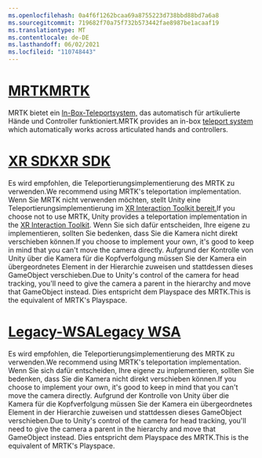 ```yaml
---
ms.openlocfilehash: 0a4f6f1262bcaa69a8755223d738bbd88bd7a6a8
ms.sourcegitcommit: 719682f70a75f732b573442fae8987be1acaaf19
ms.translationtype: MT
ms.contentlocale: de-DE
ms.lasthandoff: 06/02/2021
ms.locfileid: "110748443"
---
```

# <a name="mrtk"></a>[<span data-ttu-id="5e2ee-101">MRTK</span><span class="sxs-lookup"><span data-stu-id="5e2ee-101">MRTK</span></span>](#tab/mrtk)
<!-- NEVER CHANGE THE ABOVE LINE! -->

<span data-ttu-id="5e2ee-102">MRTK bietet ein [In-Box-Teleportsystem,](/windows/mixed-reality/mrtk-unity/features/teleport-system/teleport-system) das automatisch für artikulierte Hände und Controller funktioniert.</span><span class="sxs-lookup"><span data-stu-id="5e2ee-102">MRTK provides an in-box [teleport system](/windows/mixed-reality/mrtk-unity/features/teleport-system/teleport-system) which automatically works across articulated hands and controllers.</span></span>

# <a name="xr-sdk"></a>[<span data-ttu-id="5e2ee-103">XR SDK</span><span class="sxs-lookup"><span data-stu-id="5e2ee-103">XR SDK</span></span>](#tab/xr)
<!-- NEVER CHANGE THE ABOVE LINE! -->

<span data-ttu-id="5e2ee-104">Es wird empfohlen, die Teleportierungsimplementierung des MRTK zu verwenden.</span><span class="sxs-lookup"><span data-stu-id="5e2ee-104">We recommend using MRTK's teleportation implementation.</span></span>
<span data-ttu-id="5e2ee-105">Wenn Sie MRTK nicht verwenden möchten, stellt Unity eine Teleportierungsimplementierung im [XR Interaction Toolkit bereit.](https://docs.unity3d.com/Packages/com.unity.xr.interaction.toolkit@1.0/manual/locomotion.html)</span><span class="sxs-lookup"><span data-stu-id="5e2ee-105">If you choose not to use MRTK, Unity provides a teleportation implementation in the [XR Interaction Toolkit](https://docs.unity3d.com/Packages/com.unity.xr.interaction.toolkit@1.0/manual/locomotion.html).</span></span>
<span data-ttu-id="5e2ee-106">Wenn Sie sich dafür entscheiden, Ihre eigene zu implementieren, sollten Sie bedenken, dass Sie die Kamera nicht direkt verschieben können.</span><span class="sxs-lookup"><span data-stu-id="5e2ee-106">If you choose to implement your own, it's good to keep in mind that you can't move the camera directly.</span></span> <span data-ttu-id="5e2ee-107">Aufgrund der Kontrolle von Unity über die Kamera für die Kopfverfolgung müssen Sie der Kamera ein übergeordnetes Element in der Hierarchie zuweisen und stattdessen dieses GameObject verschieben.</span><span class="sxs-lookup"><span data-stu-id="5e2ee-107">Due to Unity's control of the camera for head tracking, you'll need to give the camera a parent in the hierarchy and move that GameObject instead.</span></span> <span data-ttu-id="5e2ee-108">Dies entspricht dem Playspace des MRTK.</span><span class="sxs-lookup"><span data-stu-id="5e2ee-108">This is the equivalent of MRTK's Playspace.</span></span>

# <a name="legacy-wsa"></a>[<span data-ttu-id="5e2ee-109">Legacy-WSA</span><span class="sxs-lookup"><span data-stu-id="5e2ee-109">Legacy WSA</span></span>](#tab/wsa)
<!-- NEVER CHANGE THE ABOVE LINE! -->

<span data-ttu-id="5e2ee-110">Es wird empfohlen, die Teleportierungsimplementierung des MRTK zu verwenden.</span><span class="sxs-lookup"><span data-stu-id="5e2ee-110">We recommend using MRTK's teleportation implementation.</span></span>
<span data-ttu-id="5e2ee-111">Wenn Sie sich dafür entscheiden, Ihre eigene zu implementieren, sollten Sie bedenken, dass Sie die Kamera nicht direkt verschieben können.</span><span class="sxs-lookup"><span data-stu-id="5e2ee-111">If you choose to implement your own, it's good to keep in mind that you can't move the camera directly.</span></span> <span data-ttu-id="5e2ee-112">Aufgrund der Kontrolle von Unity über die Kamera für die Kopfverfolgung müssen Sie der Kamera ein übergeordnetes Element in der Hierarchie zuweisen und stattdessen dieses GameObject verschieben.</span><span class="sxs-lookup"><span data-stu-id="5e2ee-112">Due to Unity's control of the camera for head tracking, you'll need to give the camera a parent in the hierarchy and move that GameObject instead.</span></span> <span data-ttu-id="5e2ee-113">Dies entspricht dem Playspace des MRTK.</span><span class="sxs-lookup"><span data-stu-id="5e2ee-113">This is the equivalent of MRTK's Playspace.</span></span>